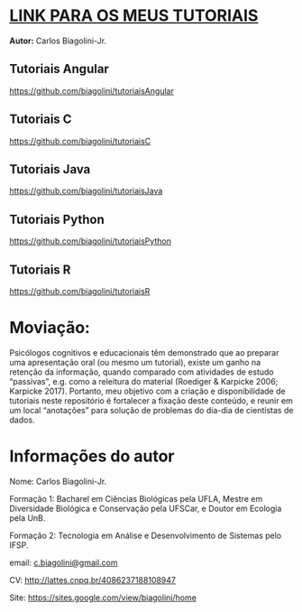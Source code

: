 # <u>LINK PARA OS MEUS TUTORIAIS</u>

**Autor:** Carlos Biagolini-Jr.

## Tutoriais Angular

https://github.com/biagolini/tutoriaisAngular

## Tutoriais C

https://github.com/biagolini/tutoriaisC

## Tutoriais Java

https://github.com/biagolini/tutoriaisJava

## Tutoriais Python

https://github.com/biagolini/tutoriaisPython

## Tutoriais R

https://github.com/biagolini/tutoriaisR

# Moviação:

Psicólogos cognitivos e educacionais têm demonstrado que ao preparar uma apresentação oral (ou mesmo um tutorial), existe um ganho na retenção da informação, quando comparado com atividades de estudo “passivas”, e.g. como a releitura do material (Roediger & Karpicke 2006; Karpicke 2017). Portanto, meu objetivo com a criação e disponibilidade de tutoriais neste repositório é fortalecer a fixação deste conteúdo, e reunir em um local “anotações” para solução de problemas do dia-dia de cientistas de dados.

# Informações do autor

Nome: Carlos Biagolini-Jr.

Formação 1: Bacharel em Ciências Biológicas pela UFLA, Mestre em Diversidade Biológica e Conservação pela UFSCar, e Doutor em Ecologia pela UnB.

Formação 2: Tecnologia em Análise e Desenvolvimento de Sistemas pelo IFSP.

email: c.biagolini@gmail.com

CV: http://lattes.cnpq.br/4086237188108947

Site: https://sites.google.com/view/biagolini/home
